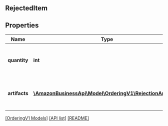 ## RejectedItem

## Properties

Name | Type | Description | Notes
------------ | ------------- | ------------- | -------------
**quantity** | **int** | This rejected portion's item quantity. |
**artifacts** | [**\AmazonBusinessApi\Model\OrderingV1\RejectionArtifact[]**](RejectionArtifact.md) | Details about the rejected line item quantity. |

[[OrderingV1 Models]](../) [[API list]](../../Api) [[README]](../../../README.md)
